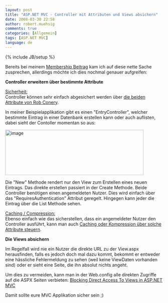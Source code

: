 ```yaml
---
layout: post
title: "ASP.NET MVC - Controller mit Attributen und Views absichern"
date: 2008-03-30 22:58
author: robert.muehsig
comments: true
categories: [Allgemein]
tags: [ASP.NET MVC]
language: de
---
```

{% include JB/setup %}
<p>Bereits bei meinem <a href="{{BASE_PATH}}/2008/03/13/aspnet-mvc-preview-2-membership/">Membership Beitrag</a> kam ich auf diese nette Sache zusprechen, allerdings m&#246;chte ich dies nochmal genauer aufgreifen:</p>  <p><strong>Controller erweitern &#252;ber bestimmte Attribute</strong></p>  <p><u>Sicherheit:     <br /></u>Controller k&#246;nnen sehr einfach abgesichert werden &#252;ber <a href="http://blog.wekeroad.com/2008/03/12/aspnet-mvc-securing-your-controller-actions/">die beiden Attribute von Rob Conery</a>. </p>  <p>In meiner Beispielapplikation gibt es einen &quot;EntryController&quot;, welcher bestimmte Eintrag in einer Datenbank erstellen kann oder auch auflisten, dabei sieht der Contoller momentan so aus:</p>  <p><a href="{{BASE_PATH}}/assets/wp-images-de/image346.png"><img style="border-right: 0px; border-top: 0px; border-left: 0px; border-bottom: 0px" height="144" alt="image" src="{{BASE_PATH}}/assets/wp-images-de/image-thumb325.png" width="441" border="0" /></a> </p>  <p>Die &quot;New&quot; Methode rendert nur den View zum Erstellen eines neuen Eintrags. Das direkte erstellen passiert in der Create Methode. Beide Controller ben&#246;tigen einen angemeldeten Nutzer. Dies wird einfach &#252;ber das &quot;RequiresAuthentication&quot; Attribut geregelt. Hingegen kann jeder die Eintrag &#252;ber die List Methode sehen. </p>  <p><u>Caching / Compression:     <br /></u>Ebenso einfach wie das sicherstellen, dass ein angemeldeter Nutzer den Controller ausf&#252;hrt, kann man auch <a href="http://weblogs.asp.net/rashid/archive/2008/03/28/asp-net-mvc-action-filter-caching-and-compression.aspx">Caching oder Kompression &#252;ber solche Attribute steuern</a>.     <br /></p>  <p><strong>Die Views absichern</strong></p>  <p>Im Regelfall wird nie ein Nutzer die direkte URL zu der View.aspx herausfinden, falls es jedoch doch mal dazu kommt, bekommt er entweder eine h&#228;ssliche Fehlermeldung zu sehen (weil keine ViewDaten vorhanden sind) oder er sieht eine Seite, die ihn absolut nichts angeht. </p>  <p>Um dies zu vermeiden, kann man in der Web.config alle direkten Zugriffe auf die ASPX Seiten verbieten: <a href="http://haacked.com/archive/2008/02/12/asp.net-mvc-blocking-direct-access-to-views.aspx">Blocking Direct Access To Views in ASP.NET MVC</a></p>  <p>Damit sollte eure MVC Applikation sicher sein ;)</p>
